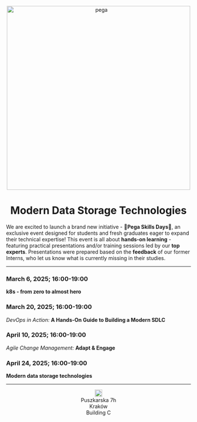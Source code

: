 <p align="center">
  <a href="https://www.pega.com">
    <img src="https://www.pega.com/themes/custom/pegawww_theme/images/pega-logo.svg" alt="pega" width="500">
  </a>
  <br/>
  <h1 align="center">Modern Data Storage Technologies</h1>
</p>

We are excited to launch a brand new initiative - 🌟**Pega Skills Days**🌟, an exclusive event designed for students and fresh graduates eager to expand their technical expertise! 
This event is all about **hands-on learning** - featuring practical presentations and/or training sessions led by our **top experts**. 
Presentations were prepared based on the **feedback** of our former Interns, who let us know what is currently missing in their studies.

---

<h3>March 6, 2025; 16:00-19:00</h3>

**k8s - from zero to almost hero**

<h3>March 20, 2025; 16:00-19:00</h3>

_DevOps in Action:_
**A Hands-On Guide to Building a Modern SDLC**

<h3>April 10, 2025; 16:00-19:00</h3>

_Agile Change Management:_
**Adapt & Engage**

<h3>April 24, 2025; 16:00-19:00</h3>

**Modern data storage technologies**

---
<div align="center">
  <img src="https://upload.wikimedia.org/wikipedia/commons/8/88/Map_marker.svg" alt="map" width="20">
  <div>
    Puszkarska 7h<br/>
    Kraków<br/>
    Building C<br/>
  </div>
</div>


